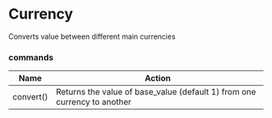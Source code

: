 # Currency

Converts value between different main currencies


### commands

Name | Action
------------ | -------------
convert() | Returns the value of base_value (default 1) from one currency to another
